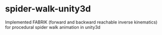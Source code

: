 # spider-walk-unity3d
Implemented FABRIK (forward and backward reachable inverse kinematics) for procedural spider walk animation in unity3d
